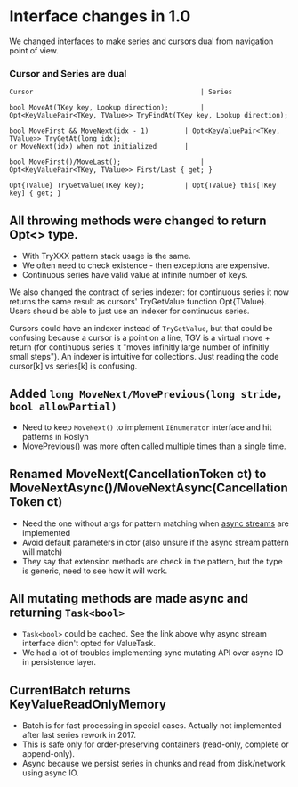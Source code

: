 ﻿# Interface changes in 1.0

We changed interfaces to make series and cursors dual from navigation point of view.

### Cursor and Series are dual

```
Cursor											| Series

bool MoveAt(TKey key, Lookup direction);		| Opt<KeyValuePair<TKey, TValue>> TryFindAt(TKey key, Lookup direction);

bool MoveFirst && MoveNext(idx - 1)			| Opt<KeyValuePair<TKey, TValue>> TryGetAt(long idx);
or MoveNext(idx) when not initialized		|

bool MoveFirst()/MoveLast();					| Opt<KeyValuePair<TKey, TValue>> First/Last { get; }

Opt{TValue} TryGetValue(TKey key);			| Opt{TValue} this[TKey key] { get; }

```

## All throwing methods were changed to return Opt<> type.
* With TryXXX pattern stack usage is the same.
* We often need to check existence - then exceptions are expensive.
* Continuous series have valid value at infinite number of keys.

We also changed the contract of series indexer: for continuous series it now returns the same result
as cursors' TryGetValue function Opt{TValue}. Users should be able to just use an indexer for continuous series.

Cursors could have an indexer instead of `TryGetValue`, but that could be confusing because
a cursor is a point on a line, TGV is a virtual move + return (for continuous series it "moves 
infinitly large number of infinitly small steps"). An indexer is intuitive for collections. 
Just reading the code cursor[k] vs series[k] is confusing.

## Added `long MoveNext/MovePrevious(long stride, bool allowPartial)`
* Need to keep `MoveNext()` to implement `IEnumerator` interface and hit patterns in Roslyn
* MovePrevious() was more often called multiple times than a single time.

## Renamed MoveNext(CancellationToken ct) to MoveNextAsync()/MoveNextAsync(CancellationToken ct)
* Need the one without args for pattern matching when [async streams](https://github.com/dotnet/csharplang/blob/master/proposals/async-streams.md) are implemented
* Avoid default parameters in ctor (also unsure if the async stream pattern will match)
* They say that extension methods are check in the pattern, but the type is generic, need to see how it will work.


## All mutating methods are made async and returning `Task<bool>`
* `Task<bool>` could be cached. See the link above why async stream interface didn't opted for ValueTask.
* We had a lot of troubles implementing sync mutating API over async IO in persistence layer.

## CurrentBatch returns KeyValueReadOnlyMemory
* Batch is for fast processing in special cases. Actually not implemented after last series rework in 2017.
* This is safe only for order-preserving containers (read-only, complete or append-only).
* Async because we persist series in chunks and read from disk/network using async IO.
